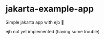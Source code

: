 # jakarta-example-app
Simple jakarta app with ejb :fallen_leaf:

ejb not yet implemented (having some trouble)
